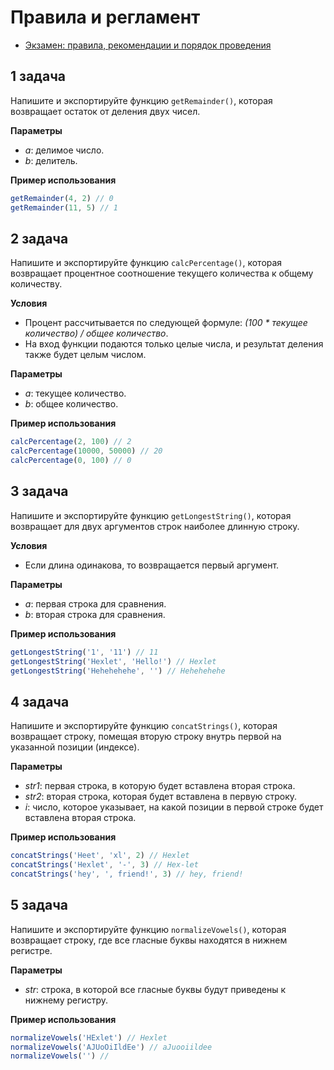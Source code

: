 # Правила и регламент

- [Экзамен: правила, рекомендации и порядок проведения](https://hexly.notion.site/d9289c18871c44508bc7c7f05a51d94f)

## 1 задача

Напишите и экспортируйте функцию `getRemainder()`, которая возвращает остаток от деления двух чисел.

**Параметры**

- *a*: делимое число.
- *b*: делитель.

**Пример использования**

```javascript
getRemainder(4, 2) // 0
getRemainder(11, 5) // 1
```

## 2 задача

Напишите и экспортируйте функцию `calcPercentage()`, которая возвращает процентное соотношение текущего количества к общему количеству.

**Условия**

- Процент рассчитывается по следующей формуле: *(100 * текущее количество) / общее количество*. 
- На вход функции подаются только целые числа, и результат деления также будет целым числом.

**Параметры**

- *a*: текущее количество.
- *b*: общее количество.

**Пример использования**

```javascript
calcPercentage(2, 100) // 2
calcPercentage(10000, 50000) // 20
calcPercentage(0, 100) // 0
```

## 3 задача

Напишите и экспортируйте функцию `getLongestString()`, которая возвращает для двух аргументов строк наиболее длинную строку.

**Условия**

- Если длина одинакова, то возвращается первый аргумент.

**Параметры**

- *a*: первая строка для сравнения.
- *b*: вторая строка для сравнения.

**Пример использования**

```javascript
getLongestString('1', '11') // 11
getLongestString('Hexlet', 'Hello!') // Hexlet
getLongestString('Hehehehehe', '') // Hehehehehe
```

## 4 задача

Напишите и экспортируйте функцию `concatStrings()`, которая возвращает строку, помещая вторую строку внутрь первой на указанной позиции (индексе).

**Параметры**

- *str1*: первая строка, в которую будет вставлена вторая строка.
- *str2*: вторая строка, которая будет вставлена в первую строку.
- *i*: число, которое указывает, на какой позиции в первой строке будет вставлена вторая строка.

**Пример использования**

```javascript
concatStrings('Heet', 'xl', 2) // Hexlet
concatStrings('Hexlet', '-', 3) // Hex-let
concatStrings('hey', ', friend!', 3) // hey, friend!
```

## 5 задача

Напишите и экспортируйте функцию `normalizeVowels()`, которая возвращает строку, где все гласные буквы находятся в нижнем регистре.

**Параметры**

- *str*: строка, в которой все гласные буквы будут приведены к нижнему регистру.

**Пример использования**

```javascript
normalizeVowels('HExlet') // Hexlet
normalizeVowels('AJUoOiIldEe') // aJuooiildee
normalizeVowels('') // 
```
